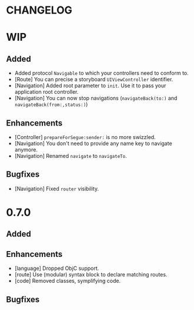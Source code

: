 # CHANGELOG

# WIP

## Added

- Added protocol `Navigable` to which your controllers need to conform to.
- [Route] You can precise a storyboard `UIViewController` identifier.
- [Navigation] Added root parameter to `init`. Use it to pass your application root controller.
- [Navigation] You can now stop navigations (`navigateBack(to:)` and `navigateBack(from:,status:)`)

## Enhancements

- [Controller] `prepareForSegue:sender:` is no more swizzled.
- [Navigation] You don't need to provide any name key to navigate anymore.
- [Navigation] Renamed `navigate` to `navigateTo`.

## Bugfixes

- [Navigation] Fixed `router` visibility.


# 0.7.0

## Added

## Enhancements

- [language] Dropped ObjC support.
- [route] Use (modular) syntax block to declare matching routes.
- [code] Removed classes, symplifying code.

## Bugfixes
